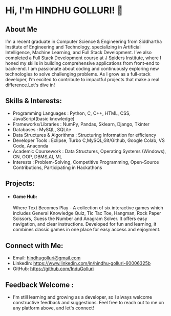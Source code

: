 # Hi, I'm HINDHU GOLLURI!  👋
## About Me
I’m a recent graduate in Computer Science & Engineering from Siddhartha Institute of Engineering and Technology, specializing in Artificial Intelligence, Machine Learning, and Full Stack Development. I’ve also completed a Full Stack Development course at J Spiders Institute, where I honed my skills in building comprehensive applications from front-end to back-end. I am passionate about coding and continuously exploring new technologies to solve challenging problems. As I grow as a full-stack developer, I’m excited to contribute to impactful projects that make a real difference.Let's dive in!
## Skills & Interests:
* Programming Languages : Python, C, C++, HTML, CSS, JavaScript(basic knowledge)
* Frameworks/Libraries : NumPy, Pandas, Sklearn, Django, Tkinter
* Databases : MySQL, SQLite
* Data Structures & Algorithms : Structuring Information for efficiency
* Developer Tools : Eclipse, Turbo C,MySQL,Git/Github, Google Colab, VS Code, Anaconda
* Academic Coursework : Data Structures, Operating Systems (Windows), CN, OOP, DBMS,AI, ML
* Interests : Problem-Solving, Competitive Programming, Open-Source Contributions, Participating in Hackathons
## Projects:
* #### Game Hub:
  Where Text Becomes Play - A collection of six interactive games which includes General Knowledge Quiz, Tic Tac Toe, Hangman, Rock Paper Scissors, Guess the Number and Anagram Solver. It offers easy navigation, and clear instructions. Developed for fun and learning, it combines classic games in one place for easy access and enjoyment.
## Connect with Me:
* Email: hindhugolluri@gmail.com
* LinkedIn: https://www.linkedin.com/in/hindhu-golluri-60006325b
* GitHub: https://github.com/InduGolluri
## Feedback Welcome :
* I'm still learning and growing as a developer, so I always welcome constructive feedback and suggestions. Feel free to reach out to me on any platform above, and let's connect!

